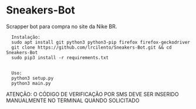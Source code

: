 # Sneakers-Bot
Scrapper bot para compra no site da Nike BR.

      Instalação:
      sudo apt install git python3 python3-pip firefox firefox-geckodriver
      git clone https://github.com/lrcilento/Sneakers-Bot.git && cd Sneakers-Bot
      sudo pip3 install -r requirements.txt
      

      Uso:
      python3 setup.py
      python3 main.py
      
ATENÇÃO: O CÓDIGO DE VERIFICAÇÃO POR SMS DEVE SER INSERIDO MANUALMENTE NO TERMINAL QUANDO SOLICITADO
